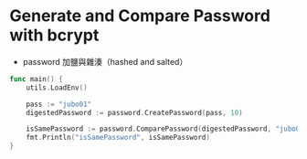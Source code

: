 # Generate and Compare Password with bcrypt

- password 加鹽與雜湊（hashed and salted）

```go
func main() {
	utils.LoadEnv()

	pass := "jubo01"
	digestedPassword := password.CreatePassword(pass, 10)

	isSamePassword := password.ComparePassword(digestedPassword, "jubo01")
	fmt.Println("isSamePassword", isSamePassword)
}
```

